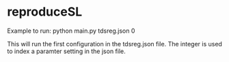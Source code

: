 # reproduceSL

Example to run: python main.py tdsreg.json 0 

This will run the first configuration in the tdsreg.json file. The integer is used to index a paramter setting in the json file. 
